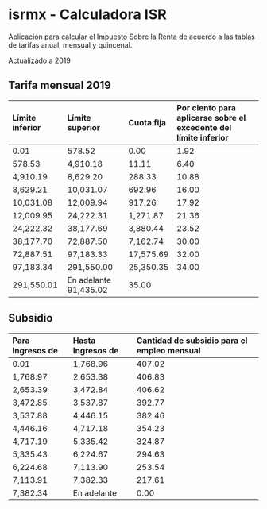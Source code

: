 # isrmx - Calculadora ISR

Aplicación para calcular el Impuesto Sobre la Renta de acuerdo a las tablas de tarifas anual, mensual y quincenal.

Actualizado a 2019

## Tarifa mensual 2019

| Límite inferior | Límite superior       | Cuota fija | Por ciento para aplicarse sobre el excedente del límite inferior |
| :-------------- | :-------------------- | :--------- | :--------------------------------------------------------------- |
| 0.01            | 578.52                | 0.00       | 1.92                                                             |
| 578.53          | 4,910.18              | 11.11      | 6.40                                                             |
| 4,910.19        | 8,629.20              | 288.33     | 10.88                                                            |
| 8,629.21        | 10,031.07             | 692.96     | 16.00                                                            |
| 10,031.08       | 12,009.94             | 917.26     | 17.92                                                            |
| 12,009.95       | 24,222.31             | 1,271.87   | 21.36                                                            |
| 24,222.32       | 38,177.69             | 3,880.44   | 23.52                                                            |
| 38,177.70       | 72,887.50             | 7,162.74   | 30.00                                                            |
| 72,887.51       | 97,183.33             | 17,575.69  | 32.00                                                            |
| 97,183.34       | 291,550.00            | 25,350.35  | 34.00                                                            |
| 291,550.01      | En adelante 91,435.02 | 35.00      |

## Subsidio

| Para Ingresos de | Hasta Ingresos de | Cantidad de subsidio para el empleo mensual |
| :--------------- | :---------------- | :------------------------------------------ |
| 0.01             | 1,768.96          | 407.02                                      |
| 1,768.97         | 2,653.38          | 406.83                                      |
| 2,653.39         | 3,472.84          | 406.62                                      |
| 3,472.85         | 3,537.87          | 392.77                                      |
| 3,537.88         | 4,446.15          | 382.46                                      |
| 4,446.16         | 4,717.18          | 354.23                                      |
| 4,717.19         | 5,335.42          | 324.87                                      |
| 5,335.43         | 6,224.67          | 294.63                                      |
| 6,224.68         | 7,113.90          | 253.54                                      |
| 7,113.91         | 7,382.33          | 217.61                                      |
| 7,382.34         | En adelante       | 0.00                                        |
